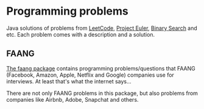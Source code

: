 # Programming problems
Java solutions of problems from [LeetCode](https://leetcode.com/), [Project Euler](https://projecteuler.net/), [Binary Search](https://binarysearch.io/) and etc.
Each problem comes with a description and a solution.

## FAANG
[The faang package](https://github.com/forChin/Programming-problems/tree/master/src/faang) contains programming problems/questions that FAANG (Facebook, Amazon, Apple, Netflix and Google) companies use for interviews. At least that's what the internet says...

There are not only FAANG problems in this package, but also problems from companies like Airbnb, Adobe, Snapchat and others.
